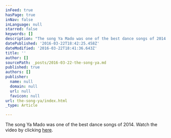 ```yaml
---
inFeed: true
hasPage: true
inNav: false
inLanguage: null
starred: false
keywords: []
description: "The song Ya Mado was one of the best dance songs of 2014. Watch the video by clicking here.\_"
datePublished: '2016-03-22T18:42:25.458Z'
dateModified: '2016-03-22T18:41:36.643Z'
title: ''
author: []
sourcePath: _posts/2016-03-22-the-song-ya.md
published: true
authors: []
publisher:
  name: null
  domain: null
  url: null
  favicon: null
url: the-song-ya/index.html
_type: Article

---
```

The song Ya Mado was one of the best dance songs of 2014\. Watch the video by clicking [here][0]. 

[0]: https://www.youtube.com/watch?v=8N4AhTRqIsg
